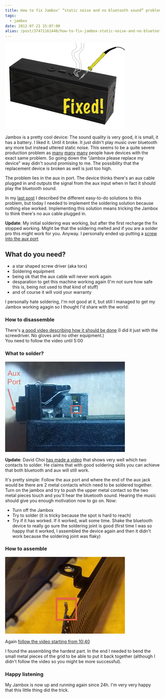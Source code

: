 ```yaml
---
title: How to fix Jambox’ “static noise and no bluetooth sound” problem(includes soldering)
tags:
  - jambox
date: 2012-07-21 15:07:00
alias: /post/37471161448/how-to-fix-jambox-static-noise-and-no-bluetooth
---
```


![fixed](/images/soldered.png)

Jambox is a pretty cool device: The sound quality is very good, it is small, it has a battery. I liked it. Until it broke. It just didn't play music over bluetooth any more but instead uttered static noise. This seems to be a quite severe production problem as <a href="http://forums.jawbone.com/t5/JAMBOX-Troubleshooting/Static-and-dropping-bluetooth-My-customer-service-call/m-p/37461">many</a> <a href="http://forums.jawbone.com/t5/JAMBOX-Troubleshooting/jambox-static-and-airplay/td-p/6676">many</a> <a href="http://www.amazon.com/review/R3GYH7DT8H8EKR/ref=cm_cr_pr_cmt?ie=UTF8&amp;ASIN=B004E10KGU">many</a> people have devices with the exact same problem. So going down the "Jambox please replace my device" way didn't sound promising to me. The possibility that the replacement device is broken as well is just too high.

The problem lies in the aux in port. The device thinks there's an aux cable plugged in and outputs the signal from the aux input when in fact it should play the bluetooth sound.

<!-- more -->

In my <a href="http://howto.philippkeller.com/2012/07/14/How-to-reset-Jambox-when-bluetooth-completely-stopped-working/">last post</a> I described the different easy-to-do solutions to this problem, but today I needed to implement the soldering solution because nothing else worked. Implementing this solution means tricking the Jambox to think there's no aux cable plugged in.

<strong>Update</strong>: My initial soldering was working, but after the first recharge the fix stopped working. Might be that the soldering melted and if you are a solder pro this might work for you. Anyway. I personally ended up putting a <a href="http://howto.philippkeller.com/2012/07/14/How-to-reset-Jambox-when-bluetooth-completely-stopped-working/">screw into the aux port</a>

## What do you need?

- a star shaped screw driver (aka torx)
- Soldering equipment
- being ok that the aux cable will never work again
- desparation to get this machine working again (I'm not sure how safe this is, being not used to that kind of stuff)
- and of course it will void your warranty

I personally hate soldering, I'm not good at it, but still I managed to get my Jambox working agagin so I thought I'd share with the world:

### How to disassemble

There's <a href="http://www.youtube.com/watch?v=X5APtwqtEps">a good video describing how it should be done</a> (I did it just with the screwdriver. No gloves and no other equipment.)<br>
  You need to follow the video until 5:00

### What to solder?


<img class="caption" alt="The two contacts you need to bridge" src="/images/aux_port.jpg" />

**Update**: David Choi [has made a video](http://www.youtube.com/watch?v=nd5nF2hSFHw&amp;feature=youtu.be) that shows very well which two contacts to solder. He claims that with good soldering skills you can achieve that both bluetooth and aux will still work.

It's pretty simple: Follow the aux port and where the end of the aux jack would be there are 2 metal contacts which need to be soldered together. Turn on the jambox and try to push the upper metal contact so the two metal pieces touch and you'll hear the bluetooth sound. Hearing the music should give you enough motivation now to go on. Now:

- Turn off the Jambox
- Try to solder (it is tricky because the spot is hard to reach)
- Try if it has worked. If it worked, wait some time. Shake the bluetooth device to really go sure the soldering joint is good (first time I was so happy that it worked, I assembled the device again and then it didn't work because the soldering joint was flaky)

### How to assemble

<img class="caption" src="/images/bend.jpg" alt="I needed to bend the two metal pieces at the end of the grid to be able to assemble it" />

Again [follow the video starting from 10:40](http://www.youtube.com/watch?v=X5APtwqtEps&amp;t=10m40s)

I found the assembling the hardest part. In the end I needed to bend the small metal pieces of the grid to be able to put it back together (although I didn't follow the video so you might be more successful).

### Happy listening

My Jambox is now up and running again since 24h. I'm very very happy that this little thing did the trick.